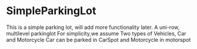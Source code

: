 # SimpleParkingLot
This is a simple parking lot, will add more functionality later.
A uni-row, multilevel parkinglot
For simplicity,we assume Two types of Vehicles, Car and Motorcycle
Car can be parked in CarSpot and Motorcycle in motorspot
